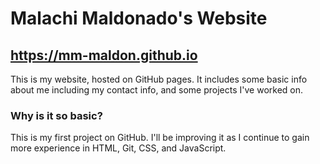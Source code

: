 # Malachi Maldonado's Website
## https://mm-maldon.github.io

This is my website, hosted on GitHub pages. It includes some basic info about me including my contact info, and some projects
I've worked on.

### Why is it so basic?
This is my first project on GitHub. I'll be improving it as I continue to gain more experience in HTML, Git, CSS, and JavaScript.


